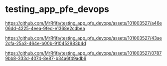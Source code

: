 # testing_app_pfe_devops

https://github.com/MrRfifa/testing_app_pfe_devops/assets/101003527/a46e06dd-4225-4eea-9fed-e1368e2cdbea

https://github.com/MrRfifa/testing_app_pfe_devops/assets/101003527/43ae2cfa-25a3-464e-b00b-910452983b4d

https://github.com/MrRfifa/testing_app_pfe_devops/assets/101003527/07879bb8-333d-4074-8e87-b34a6f49adb6
